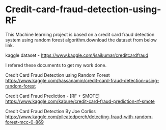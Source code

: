 # Credit-card-fraud-detection-using-RF
This Machine learning project is based on a credit card fraud detection system using random forest algorithm.download the dataset from below link.

kaggle dataset - https://www.kaggle.com/isaikumar/creditcardfraud

I refered these documents to get my work done.

Credit Card Fraud Detection using Random Forest
https://www.kaggle.com/hassanamin/credit-card-fraud-detection-using-random-forest

Credit Card Fraud Prediction - [RF + SMOTE]
https://www.kaggle.com/kabure/credit-card-fraud-prediction-rf-smote

Credit Card Fraud Detection By Joe Corliss
https://www.kaggle.com/pileatedperch/detecting-fraud-with-random-forest-mcc-0-869

